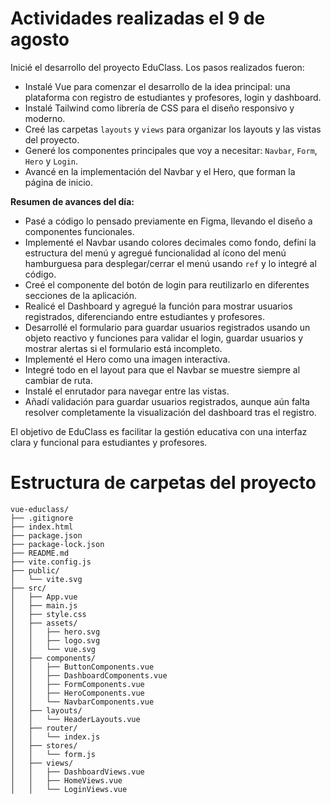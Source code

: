 # Actividades realizadas el 9 de agosto

 Inicié el desarrollo del proyecto EduClass. Los pasos realizados fueron:

- Instalé Vue para comenzar el desarrollo de la idea principal: una plataforma con registro de estudiantes y profesores, login y dashboard.
- Instalé Tailwind como librería de CSS para el diseño responsivo y moderno.
- Creé las carpetas `layouts` y `views` para organizar los layouts y las vistas del proyecto.
- Generé los componentes principales que voy a necesitar: `Navbar`, `Form`, `Hero` y `Login`.
- Avancé en la implementación del Navbar y el Hero, que forman la página de inicio.

**Resumen de avances del día:**

- Pasé a código lo pensado previamente en Figma, llevando el diseño a componentes funcionales.
- Implementé el Navbar usando colores decimales como fondo, definí la estructura del menú y agregué funcionalidad al ícono del menú hamburguesa para desplegar/cerrar el menú usando `ref` y lo integré al código.
- Creé el componente del botón de login para reutilizarlo en diferentes secciones de la aplicación.
- Realicé el Dashboard y agregué la función para mostrar usuarios registrados, diferenciando entre estudiantes y profesores.
- Desarrollé el formulario para guardar usuarios registrados usando un objeto reactivo y funciones para validar el login, guardar usuarios y mostrar alertas si el formulario está incompleto.
- Implementé el Hero como una imagen interactiva.
- Integré todo en el layout para que el Navbar se muestre siempre al cambiar de ruta.
- Instalé el enrutador para navegar entre las vistas.
- Añadí validación para guardar usuarios registrados, aunque aún falta resolver completamente la visualización del dashboard tras el registro.

El objetivo de EduClass es facilitar la gestión educativa con una interfaz clara y funcional para estudiantes y profesores.


# Estructura de carpetas del proyecto

```
vue-educlass/
├── .gitignore
├── index.html
├── package.json
├── package-lock.json
├── README.md
├── vite.config.js
├── public/
│   └── vite.svg
├── src/
│   ├── App.vue
│   ├── main.js
│   ├── style.css
│   ├── assets/
│   │   ├── hero.svg
│   │   ├── logo.svg
│   │   └── vue.svg
│   ├── components/
│   │   ├── ButtonComponents.vue
│   │   ├── DashboardComponents.vue
│   │   ├── FormComponents.vue
│   │   ├── HeroComponents.vue
│   │   └── NavbarComponents.vue
│   ├── layouts/
│   │   └── HeaderLayouts.vue
│   ├── router/
│   │   └── index.js
│   ├── stores/
│   │   └── form.js
│   ├── views/
│   │   ├── DashboardViews.vue
│   │   ├── HomeViews.vue
│   │   └── LoginViews.vue
```